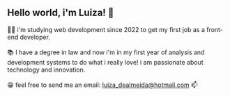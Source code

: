 ## Hello world, i'm Luiza! 👋

👩‍💻 i'm studying web development since 2022 to get my first job as a front-end developer.<br><br>
:books: I have a degree in law and now i'm in my first year of analysis and development systems to do what i really love! i am passionate about technology and innovation.<br><br>
:grin: feel free to send me an email: luiza_dealmeida@hotmail.com 📫
